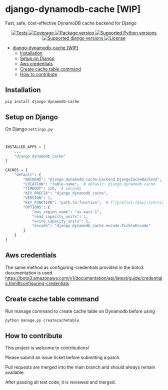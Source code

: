 # django-dynamodb-cache [WIP]

Fast, safe, cost-effective DynamoDB cache backend for Django

<p align="center">
<a href="https://github.com/xncbf/django-dynamodb-cache/actions/workflows/tests.yml" target="_blank">
    <img src="https://github.com/xncbf/django-dynamodb-cache/actions/workflows/tests.yml/badge.svg" alt="Tests">
</a>
<a href="https://codecov.io/gh/xncbf/django-dynamodb-cache" target="_blank">
    <img src="https://img.shields.io/codecov/c/github/xncbf/django-dynamodb-cache?color=%2334D058" alt="Coverage">
</a>
<a href="https://pypi.org/project/django-dynamodb-cache" target="_blank">
    <img src="https://img.shields.io/pypi/v/django-dynamodb-cache?color=%2334D058&label=pypi%20package" alt="Package version">
</a>
<a href="https://pypi.org/project/django-dynamodb-cache" target="_blank">
    <img src="https://img.shields.io/pypi/pyversions/django-dynamodb-cache.svg?color=%2334D058" alt="Supported Python versions">
</a>
<a href="https://pypi.org/project/django-dynamodb-cache" target="_blank">
    <img src="https://img.shields.io/pypi/djversions/django-dynamodb-cache.svg" alt="Supported django versions">
</a>
<a href="http://pypi.python.org/pypi/django-dynamodb-cache/blob/main/LICENSE" target="_blank">
    <img src="https://img.shields.io/github/license/xncbf/django-dynamodb-cache?color=gr" alt="License">
</a>
</p>



- [django-dynamodb-cache [WIP]](#django-dynamodb-cache-wip)
  - [Installation](#installation)
  - [Setup on Django](#setup-on-django)
  - [Aws credentials](#aws-credentials)
  - [Create cache table command](#create-cache-table-command)
  - [How to contribute](#how-to-contribute)

## Installation

```sh
pip install django-dynamodb-cache
```

## Setup on Django

On Django `settings.py`

```python


INSTALLED_APPS = [
    ...
    "django_dynamodb_cache"
]

CACHES = {
    "default": {
        "BACKEND": "django_dynamodb_cache.backend.DjangoCacheBackend",
        "LOCATION": "table-name",  # default: django-dynamodb-cache
        "TIMEOUT": 120,  # seconds
        "KEY_PREFIX": "django_dynamodb_cache",
        "VERSION": 1,
        "KEY_FUNCTION": "path.to.function",  # f"{prefix}:{key}:{version}"
        "OPTIONS": {
            "aws_region_name": "us-east-1",
            "read_capacity_units": 1,
            "write_capacity_units": 1,
            "encode": "django_dynamodb_cache.encode.PickleEncode"
        }
    }
}
```

## Aws credentials

The same method as configuring-credentials provided in the boto3 documentation is used.
<https://boto3.amazonaws.com/v1/documentation/api/latest/guide/credentials.html#configuring-credentials>

## Create cache table command

Run manage command to create cache table on Dynamodb before using

```zsh
python manage.py createcachetable
```

## How to contribute

This project is welcome to contributions!

Please submit an issue ticket before submitting a patch.

Pull requests are merged into the main branch and should always remain available.

After passing all test code, it is reviewed and merged.
